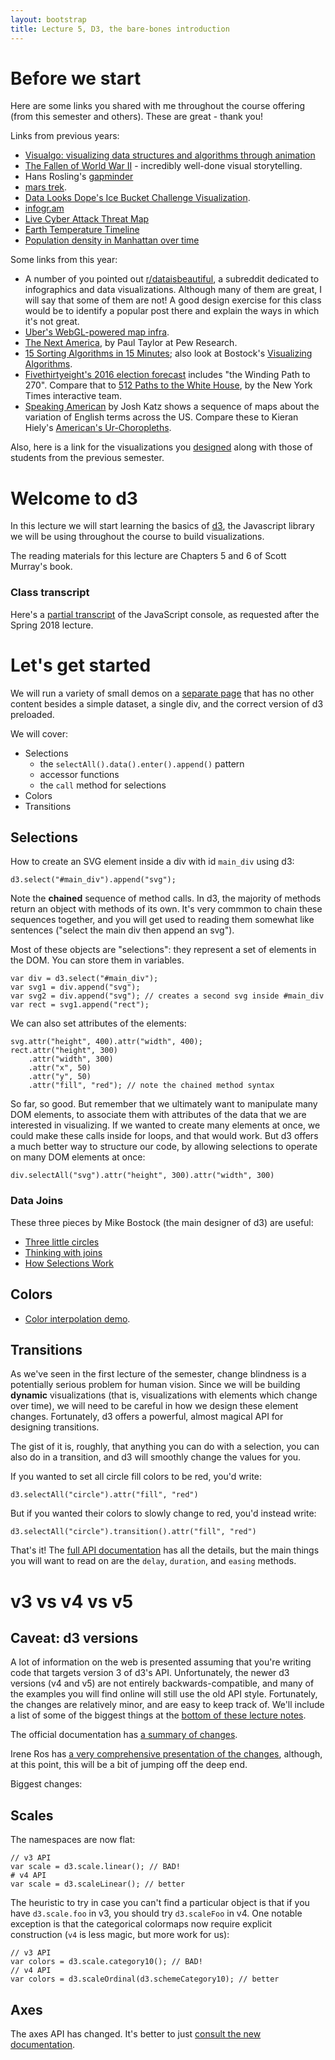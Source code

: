 ```yaml
---
layout: bootstrap
title: Lecture 5, D3, the bare-bones introduction
---
```


# Before we start

Here are some links you shared with me throughout the course offering
(from this semester and others). These are great - thank you!

Links from previous years:

* [Visualgo: visualizing data structures and algorithms through animation](http://visualgo.net/)
* [The Fallen of World War II](http://www.fallen.io/ww2) - incredibly
  well-done visual storytelling.
* Hans Rosling's [gapminder](https://www.gapminder.org/)
* [mars trek](http://marstrek.jpl.nasa.gov/).
* [Data Looks Dope's Ice Bucket Challenge Visualization](http://datalooksdope.com/als).
* [infogr.am](https://infogr.am/)
* [Live Cyber Attack Threat Map](https://threatmap.checkpoint.com/ThreatPortal/livemap.html)
* [Earth Temperature Timeline](https://xkcd.com/1732/)
* [Population density in Manhattan over time](https://g.redditmedia.com/46GnzS-y_OxAXPMxPR9pUi8KT8OG0Lp6YVwqciHFOf4.gif?fm=mp4&mp4-fragmented=false&s=b1e3c42a22b4d6448ba47ae6717f0018)


Some links from this year:

* A number of you pointed out [r/dataisbeautiful](https://reddit.com/r/dataisbeautiful), a subreddit dedicated to infographics and data visualizations. Although many of them are great, I will say that some of them are not! A good design exercise for this class would be to identify a popular post there and explain the ways in which it's not great.
* [Uber's WebGL-powered map infra](https://eng.uber.com/keplergl/).
* [The Next America](https://www.pewresearch.org/next-america/), by Paul Taylor at Pew Research.
* [15 Sorting Algorithms in 15 Minutes](https://www.youtube.com/watch?v=kPRA0W1kECg); also look at Bostock's [Visualizing Algorithms](https://bost.ocks.org/mike/algorithms/).
* [Fivethirtyeight's 2016 election forecast](https://projects.fivethirtyeight.com/2016-election-forecast/) includes "the Winding Path to 270". Compare that to [512 Paths to the White House](http://archive.nytimes.com/www.nytimes.com/interactive/2012/11/02/us/politics/paths-to-the-white-house.html?utm_campaign=Feed%253A+NerdcoreRSS2+%2528Nerdcore%2529&utm_medium=feed&utm_source=feedburner), by the New York Times interactive team.
* [Speaking American](https://www.businessinsider.com/american-english-dialects-maps-2018-1) by Josh Katz shows a sequence of maps about the variation of English terms across the US. Compare these to Kieran Hiely's [American's Ur-Choropleths](https://kieranhealy.org/blog/archives/2015/06/12/americas-ur-choropleths/).

Also, here is a link for the visualizations you
[designed](lecture4/iteration_9.html) along with those of students
from the previous semester.

# Welcome to d3

In this lecture we will start learning the basics of
[d3](http://d3js.org), the Javascript library we will be using
throughout the course to build visualizations.

The reading materials for this lecture are Chapters 5 and 6 of Scott
Murray's book.

### Class transcript

Here's a [partial transcript](lecture5/transcript.html) of the
JavaScript console, as requested after the Spring 2018 lecture.

# Let's get started

We will run a variety of small demos on a
[separate page](lecture5/d3_intro.html) that has no other content
besides a simple dataset, a single div, and the correct version of d3
preloaded.

We will cover:

* Selections
  * the `selectAll().data().enter().append()` pattern
  * accessor functions
  * the `call` method for selections
* Colors
* Transitions

## Selections

How to create an SVG element inside a div with id `main_div` using d3:

    d3.select("#main_div").append("svg");
	
Note the **chained** sequence of method calls. In d3, the majority of
methods return an object with methods of its own. It's very commmon to
chain these sequences together, and you will get used to reading them
somewhat like sentences ("select the main div then append an svg").

Most of these objects are "selections": they represent a set of
elements in the DOM. You can store them in variables.

    var div = d3.select("#main_div");
	var svg1 = div.append("svg");
	var svg2 = div.append("svg"); // creates a second svg inside #main_div
	var rect = svg1.append("rect");

We can also set attributes of the elements:

	svg.attr("height", 400).attr("width", 400);
    rect.attr("height", 300)
	    .attr("width", 300)
		.attr("x", 50)
		.attr("y", 50)
		.attr("fill", "red"); // note the chained method syntax

So far, so good. But remember that we ultimately want to manipulate
many DOM elements, to associate them with attributes of the data that
we are interested in visualizing. If we wanted to create many elements
at once, we could make these calls inside for loops, and that would
work. But d3 offers a much better way to structure our code, by allowing selections to operate
on many DOM elements at once:

    div.selectAll("svg").attr("height", 300).attr("width", 300)

### Data Joins

These three pieces by Mike Bostock (the main designer of d3) are
useful:

* [Three little circles](https://bost.ocks.org/mike/circles/)
* [Thinking with joins](https://bost.ocks.org/mike/join/)
* [How Selections Work](https://bost.ocks.org/mike/selection/)

## Colors

* [Color interpolation demo](lecture5/colors.html).

## Transitions

As we've seen in the first lecture of the semester, change blindness
is a potentially serious problem for human vision. Since we will be
building **dynamic** visualizations (that is, visualizations with
elements which change over time), we will need to be careful in how we
design these element changes. Fortunately, d3 offers a
powerful, almost magical API for designing transitions. 

The gist of it is, roughly, that anything you can do with a selection,
you can also do in a transition, and d3 will smoothly change the
values for you. 

If you wanted to set all circle fill colors to be red, you'd write:

    d3.selectAll("circle").attr("fill", "red")
	
But if you wanted their colors to slowly change to red, you'd instead
write:

    d3.selectAll("circle").transition().attr("fill", "red")

That's it! The
[full API documentation](https://github.com/d3/d3-transition/blob/master/README.md)
has all the details, but the main things you will want to read on are
the `delay`, `duration`, and `easing` methods.

# v3 vs v4 vs v5

## Caveat: d3 versions

A lot of information on the web is presented assuming that you're
writing code that targets version 3 of d3's API. Unfortunately, the
newer d3 versions (v4 and v5) are not entirely backwards-compatible,
and many of the examples you will find online will still use the old
API style. Fortunately, the changes are relatively minor, and are easy
to keep track of. We'll include a list of some of the biggest things
at the [bottom of these lecture notes](#v3-vs-v4-vs-v5).

The official documentation has [a summary of changes](https://github.com/d3/d3/blob/master/CHANGES.md).

Irene Ros has
[a very comprehensive presentation of the changes](https://iros.github.io/d3-v4-whats-new/),
although, at this point, this will be a bit of jumping off the deep
end.

Biggest changes:

## Scales

The namespaces are now flat:

    // v3 API
	var scale = d3.scale.linear(); // BAD!
	# v4 API
	var scale = d3.scaleLinear(); // better

The heuristic to try in case you can't find a particular object is
that if you have `d3.scale.foo` in v3, you should try `d3.scaleFoo` in
v4. One notable exception is that the categorical colormaps now
require explicit construction (`v4` is less magic, but more work for
us):

    // v3 API
	var colors = d3.scale.category10(); // BAD!
	// v4 API
	var colors = d3.scaleOrdinal(d3.schemeCategory10); // better

## Axes

The axes API has changed. It's better to just
[consult the new documentation](https://github.com/d3/d3/blob/master/CHANGES.md#axes-d3-axis).

